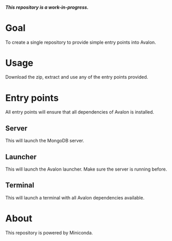 ##### This repository is a work-in-progress.

# Goal

To create a single repository to provide simple entry points into Avalon.

# Usage

Download the zip, extract and use any of the entry points provided.

# Entry points

All entry points will ensure that all dependencies of Avalon is installed.

## Server

This will launch the MongoDB server.

## Launcher

This will launch the Avalon launcher. Make sure the server is running before.

## Terminal

This will launch a terminal with all Avalon dependencies available.

# About

This repository is powered by Miniconda.

